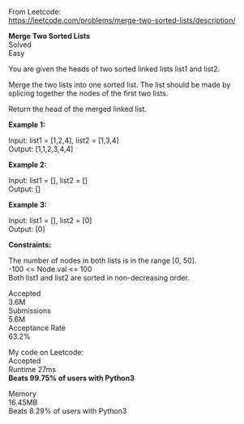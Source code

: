 From Leetcode:  
https://leetcode.com/problems/merge-two-sorted-lists/description/  

**Merge Two Sorted Lists**  
Solved  
Easy  

You are given the heads of two sorted linked lists list1 and list2.  

Merge the two lists into one sorted list. The list should be made by  
splicing together the nodes of the first two lists.  

Return the head of the merged linked list.  

**Example 1:**  

Input: list1 = [1,2,4], list2 = [1,3,4]  
Output: [1,1,2,3,4,4]  

**Example 2:**  

Input: list1 = [], list2 = []  
Output: []  

**Example 3:**  

Input: list1 = [], list2 = [0]  
Output: [0]  
 

**Constraints:**  

The number of nodes in both lists is in the range [0, 50].  
-100 <= Node.val <= 100  
Both list1 and list2 are sorted in non-decreasing order.  

Accepted  
3.6M  
Submissions  
5.6M  
Acceptance Rate  
63.2%  

My code on Leetcode:  
Accepted  
Runtime
27ms  
**Beats 99.75% of users with Python3**  

Memory  
16.45MB  
Beats 8.29% of users with Python3  
